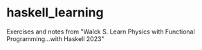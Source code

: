 # haskell_learning
Exercises and notes from "Walck S. Learn Physics with Functional Programming...with Haskell 2023"

